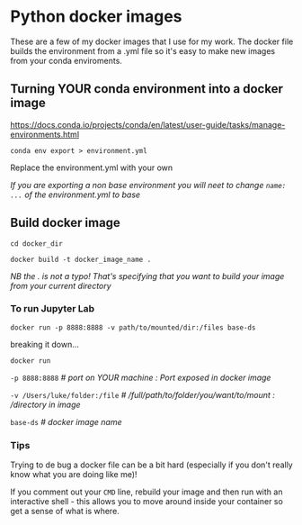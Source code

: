 # Python docker images

These are a few of my docker images that I use for my work. The docker file builds the environment from a .yml file so it's easy to make new images from your conda enviroments.

## Turning YOUR conda environment into a docker image

https://docs.conda.io/projects/conda/en/latest/user-guide/tasks/manage-environments.html

`conda env export > environment.yml`

Replace the environment.yml with your own

*If you are exporting a non base environment you will neet to change `name: ...` of the environment.yml to base*

## Build docker image
`cd docker_dir`

`docker build -t docker_image_name .`

*NB the . is not a typo! That's specifying that you want to build your image from your current directory* 

### To run Jupyter Lab

`docker run -p 8888:8888 -v path/to/mounted/dir:/files base-ds`

breaking it down...

`docker run`

`-p 8888:8888` *# port on YOUR machine : Port exposed in docker image*
     
`-v /Users/luke/folder:/file` *# /full/path/to/folder/you/want/to/mount : /directory in image*
      
`base-ds` *# docker image name*

### Tips

Trying to de bug a docker file can be a bit hard (especially if you don't really know what you are doing like me)! 


If you comment out your `CMD` line, rebuild your image and then run with an interactive shell - this allows you to move around inside your container so get a sense of what is where.
